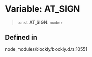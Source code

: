 # Variable: AT_SIGN

> `const` **AT_SIGN**: `number`

## Defined in

node_modules/blockly/blockly.d.ts:10551
